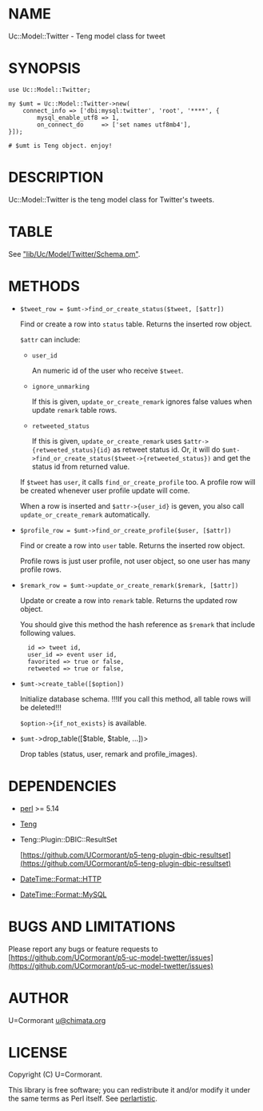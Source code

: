 # NAME

Uc::Model::Twitter - Teng model class for tweet

# SYNOPSIS

    use Uc::Model::Twitter;

    my $umt = Uc::Model::Twitter->new(
        connect_info => ['dbi:mysql:twitter', 'root', '****', {
            mysql_enable_utf8 => 1,
            on_connect_do     => ['set names utf8mb4'],
    }]);

    # $umt is Teng object. enjoy!

# DESCRIPTION

Uc::Model::Twitter is the teng model class for Twitter's tweets.

# TABLE

See ["lib/Uc/Model/Twitter/Schema.pm"](#lib/Uc/Model/Twitter/Schema.pm).

# METHODS

- `$tweet_row = $umt->find_or_create_status($tweet, [$attr])`

    Find or create a row into `status` table.
    Returns the inserted row object.

    `$attr` can include:

    - `user_id`

        An numeric id of the user who receive `$tweet`.

    - `ignore_unmarking`

        If this is given, `update_or_create_remark` ignores false values when update `remark` table rows.

    - `retweeted_status`

        If this is given, `update_or_create_remark` uses `$attr->{retweeted_status}{id}` as retweet status id.
        Or, it will do `$umt->find_or_create_status($tweet->{retweeted_status})` and get the status id from returned value.

    If `$tweet` has `user`, it calls `find_or_create_profile` too.
    A profile row will be created whenever user profile update will come.

    When a row is inserted and `$attr->{user_id}` is geven,
    you also call `update_or_create_remark` automatically.

- `$profile_row = $umt->find_or_create_profile($user, [$attr])`

    Find or create a row into `user` table.
    Returns the inserted row object.

    Profile rows is just user profile, not user object, so one user has many profile rows.

- `$remark_row = $umt->update_or_create_remark($remark, [$attr])`

    Update or create a row into `remark` table.
    Returns the updated row object.

    You should give this method the hash reference as `$remark` that include following values.

        id => tweet id,
        user_id => event user id,
        favorited => true or false,
        retweeted => true or false,

- `$umt->create_table([$option])`

    Initialize database schema.
    !!!If you call this method, all table rows will be deleted!!!

    `$option->{if_not_exists}` is available.

- `$umt-`>drop\_table(\[$table, $table, ...\])>

    Drop tables (status, user, remark and profile\_images).

# DEPENDENCIES

- [perl](http://search.cpan.org/perldoc?perl) >= 5.14
- [Teng](http://search.cpan.org/perldoc?Teng)
- Teng::Plugin::DBIC::ResultSet

    [https://github.com/UCormorant/p5-teng-plugin-dbic-resultset](https://github.com/UCormorant/p5-teng-plugin-dbic-resultset)

- [DateTime::Format::HTTP](http://search.cpan.org/perldoc?DateTime::Format::HTTP)
- [DateTime::Format::MySQL](http://search.cpan.org/perldoc?DateTime::Format::MySQL)

# BUGS AND LIMITATIONS

Please report any bugs or feature requests to
[https://github.com/UCormorant/p5-uc-model-twetter/issues](https://github.com/UCormorant/p5-uc-model-twetter/issues)

# AUTHOR

U=Cormorant <u@chimata.org>

# LICENSE

Copyright (C) U=Cormorant.

This library is free software; you can redistribute it and/or
modify it under the same terms as Perl itself. See [perlartistic](http://search.cpan.org/perldoc?perlartistic).
